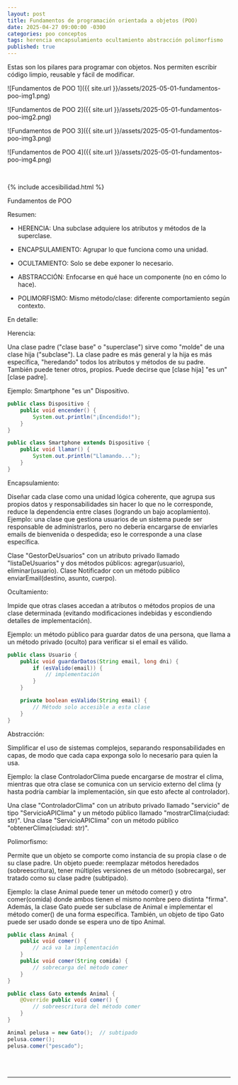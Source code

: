 ```yaml
---
layout: post
title: Fundamentos de programación orientada a objetos (POO)
date: 2025-04-27 09:00:00 -0300
categories: poo conceptos
tags: herencia encapsulamiento ocultamiento abstracción polimorfismo
published: true
---
```


Estas son los pilares para programar con objetos. Nos permiten escribir código limpio, reusable y fácil de modificar.

![Fundamentos de POO 1]({{ site.url }}/assets/2025-05-01-fundamentos-poo-img1.png)

![Fundamentos de POO 2]({{ site.url }}/assets/2025-05-01-fundamentos-poo-img2.png)

![Fundamentos de POO 3]({{ site.url }}/assets/2025-05-01-fundamentos-poo-img3.png)

![Fundamentos de POO 4]({{ site.url }}/assets/2025-05-01-fundamentos-poo-img4.png)



&nbsp;

{% include accesibilidad.html %}

Fundamentos de POO

Resumen:

- HERENCIA: Una subclase adquiere los atributos y métodos de la superclase.

- ENCAPSULAMIENTO: Agrupar lo que funciona como una unidad.

- OCULTAMIENTO: Solo se debe exponer lo necesario.

- ABSTRACCIÓN: Enfocarse en qué hace un componente (no en cómo lo hace).

- POLIMORFISMO: Mismo método/clase: diferente comportamiento según contexto.

En detalle:

Herencia:

Una clase padre ("clase base" o "superclase") sirve como "molde" de una clase hija ("subclase"). La clase padre es más general y la hija es más específica, "heredando" todos los atributos y métodos de su padre. También puede tener otros, propios. Puede decirse que [clase hija] "es un" [clase padre]. 

Ejemplo: Smartphone "es un" Dispositivo.

```java
public class Dispositivo {
    public void encender() {
        System.out.println("¡Encendido!");
    }
}

public class Smartphone extends Dispositivo {
    public void llamar() {
        System.out.println("Llamando...");
    }
}
```

Encapsulamiento:

Diseñar cada clase como una unidad lógica coherente, que agrupa sus propios datos y responsabilidades sin hacer lo que no le corresponde, reduce la dependencia entre clases (logrando un bajo acoplamiento). 
Ejemplo: una clase que gestiona usuarios de un sistema puede ser responsable de administrarlos, pero no debería encargarse de enviarles emails de bienvenida o despedida; eso le corresponde a una clase específica.

Clase "GestorDeUsuarios" con un atributo privado llamado "listaDeUsuarios" y dos métodos públicos: agregar(usuario), eliminar(usuario). Clase Notificador con un método público enviarEmail(destino, asunto, cuerpo).

Ocultamiento:

Impide que otras clases accedan a atributos o métodos propios de una clase determinada (evitando modificaciones indebidas y escondiendo detalles de implementación). 

Ejemplo: un método público para guardar datos de una persona, que llama a un método privado (oculto) para verificar si el email es válido.

```java
public class Usuario {  
    public void guardarDatos(String email, long dni) {  
        if (esValido(email)) { 
            // implementación
        }
    }

    private boolean esValido(String email) {
        // Método solo accesible a esta clase
    } 
}  
```

Abstracción:

Simplificar el uso de sistemas complejos, separando responsabilidades en capas, de modo que cada capa exponga solo lo necesario para quien la usa. 

Ejemplo: la clase ControladorClima puede encargarse de mostrar el clima, mientras que otra clase se comunica con un servicio externo del clima (y hasta podría cambiar la implementación, sin que esto afecte al controlador).

Una clase "ControladorClima" con un atributo privado llamado "servicio" de tipo "ServicioAPIClima" y un método público llamado "mostrarClima(ciudad: str)". Una clase "ServicioAPIClima" con un método público "obtenerClima(ciudad: str)".

Polimorfismo:

Permite que un objeto se comporte como instancia de su propia clase o de su clase padre. Un objeto puede: reemplazar métodos heredados (sobreescritura), tener múltiples versiones de un método (sobrecarga), ser tratado como su clase padre (subtipado).

Ejemplo: la clase Animal puede tener un método comer() y otro comer(comida) donde ambos tienen el mismo nombre pero distinta "firma". Además, la clase Gato puede ser subclase de Animal e implementar el método comer() de una forma específica. También, un objeto de tipo Gato puede ser usado donde se espera uno de tipo Animal.

```java
public class Animal {
    public void comer() {
        // acá va la implementación
    }
    public void comer(String comida) {
        // sobrecarga del método comer
    }
}

public class Gato extends Animal {
    @Override public void comer() {
        // sobreescritura del método comer
    }
}

Animal pelusa = new Gato();  // subtipado
pelusa.comer();
pelusa.comer("pescado");
```


</div></details>
<br />&nbsp;
<hr />
